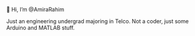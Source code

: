 👋 Hi, I’m @AmiraRahim

Just an engineering undergrad majoring in Telco. Not a coder, just some Arduino and MATLAB stuff.
